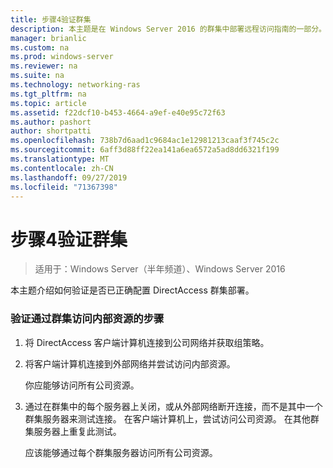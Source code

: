 ```yaml
---
title: 步骤4验证群集
description: 本主题是在 Windows Server 2016 的群集中部署远程访问指南的一部分。
manager: brianlic
ms.custom: na
ms.prod: windows-server
ms.reviewer: na
ms.suite: na
ms.technology: networking-ras
ms.tgt_pltfrm: na
ms.topic: article
ms.assetid: f22dcf10-b453-4664-a9ef-e40e95c72f63
ms.author: pashort
author: shortpatti
ms.openlocfilehash: 738b7d6aad1c9684ac1e12981213caaf3f745c2c
ms.sourcegitcommit: 6aff3d88ff22ea141a6ea6572a5ad8dd6321f199
ms.translationtype: MT
ms.contentlocale: zh-CN
ms.lasthandoff: 09/27/2019
ms.locfileid: "71367398"
---
```

# <a name="step-4-verify-the-cluster"></a>步骤4验证群集

>适用于：Windows Server（半年频道）、Windows Server 2016

本主题介绍如何验证是否已正确配置 DirectAccess 群集部署。  
  
### <a name="to-verify-access-to-internal-resources-through-the-cluster"></a>验证通过群集访问内部资源的步骤  
  
1.  将 DirectAccess 客户端计算机连接到公司网络并获取组策略。  
  
2.  将客户端计算机连接到外部网络并尝试访问内部资源。  
  
    你应能够访问所有公司资源。  
  
3.  通过在群集中的每个服务器上关闭，或从外部网络断开连接，而不是其中一个群集服务器来测试连接。 在客户端计算机上，尝试访问公司资源。 在其他群集服务器上重复此测试。  
  
    应该能够通过每个群集服务器访问所有公司资源。  
  



